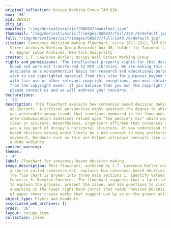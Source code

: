 ```yaml
---
original_collection: Occupy Working Group TAM.630
box: '36'
pid: OWS037
dlts_id:
manifest: "/img/derivatives/iiif/OWS037/manifest.json"
thumbnail: "/img/derivatives/iiif/images/OWS037/full/250,/0/default.jpg"
full: "/img/derivatives/iiif/images/OWS037/full/1140,/0/default.jpg"
citation: Consensus decision making flowchart, circa 2011-2012; TAM.630 Occupy Wall
  Street Archives Working Group Records; box 36, folder 11; Tamiment Library/Robert
  F. Wagner Labor Archives, New York University
creator: C.T. Lawrence Butler; Occupy Wall Street Working Group
rights_and_permisisons: 'The intellectual property rights for this document are not
  known and were not transferred to NYU Libraries. We are making this document publicly
  available on a noncommercial basis for research and educational purposes. If you
  wish to use copyrighted material from this site for purposes beyond those in accordance
  with fair use or other relevant copyright exceptions, you must obtain permission
  from the copyright owner. If you believe that you own the copyright to this document,
  please contact us and we will address your concerns. '
declarations:
- '23'
description: This flowchart explains how consensus based decision making operated
  at Zuccotti. A critical perspective might question the degree to which real consensus
  was achievable among crowds that sometimes numbered in the thousands—in particular,
  when communication sometimes relied upon "the people's mic" which was not always
  clear or accurate. Nevertheless, organizers affirmed that consensus decision making
  was a key part of Occupy's horizontal structure. It was understood that consensus
  based decision making would likely be a new concept to many protestors joining the
  movement. Handouts such as this one helped introduce concepts like consensus to
  a wide audience.
content_warning:
themes:
- '4'
label: Flowchart for consensus-based decision making
image_description: This flowchart, authored by C.T. Lawrence Butler and coming from
  a source called consensus.net, explains how consensus based decision making works.
  The flow chart is broken into three main sections 1. Identify Values 2. Identify
  Concerns 3. Resolve Concerns. The flowchart suggests that a facilitator is meant
  to explain the process, present the issue, and ask questions to clarify. There is
  a marking in the lower right-hand corner that reads "Revised 06/2011." The sheet
  of paper shows crease marks that suggest use by an on-the-ground activist at Occupy.
object_type: Flyers and Handouts
associated_web_archives: []
order: '36'
layout: occupy_item
collection: items
---
```

